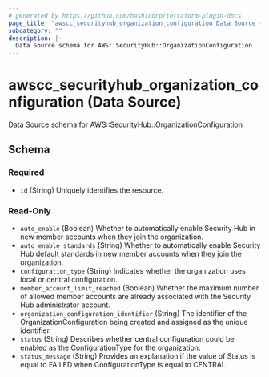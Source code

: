 ```yaml
---
# generated by https://github.com/hashicorp/terraform-plugin-docs
page_title: "awscc_securityhub_organization_configuration Data Source - terraform-provider-awscc"
subcategory: ""
description: |-
  Data Source schema for AWS::SecurityHub::OrganizationConfiguration
---
```


# awscc_securityhub_organization_configuration (Data Source)

Data Source schema for AWS::SecurityHub::OrganizationConfiguration



<!-- schema generated by tfplugindocs -->
## Schema

### Required

- `id` (String) Uniquely identifies the resource.

### Read-Only

- `auto_enable` (Boolean) Whether to automatically enable Security Hub in new member accounts when they join the organization.
- `auto_enable_standards` (String) Whether to automatically enable Security Hub default standards in new member accounts when they join the organization.
- `configuration_type` (String) Indicates whether the organization uses local or central configuration.
- `member_account_limit_reached` (Boolean) Whether the maximum number of allowed member accounts are already associated with the Security Hub administrator account.
- `organization_configuration_identifier` (String) The identifier of the OrganizationConfiguration being created and assigned as the unique identifier.
- `status` (String) Describes whether central configuration could be enabled as the ConfigurationType for the organization.
- `status_message` (String) Provides an explanation if the value of Status is equal to FAILED when ConfigurationType is equal to CENTRAL.
